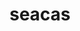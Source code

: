 ---
title: "seacas"
layout: cache
categories: [package, develop]
meta: {"versions": ["2022-10-14"], "compilers": ["gcc@=11.1.0", "gcc@=11.4.0", "msvc@=19.39.33523"], "oss": ["ubuntu20.04", "ubuntu22.04", "windows10.0.20348"], "platforms": ["linux", "windows"], "targets": ["x86_64", "x86_64_v3"], "stacks": ["data-vis-sdk", "e4s", "root", "windows-vis"], "num_specs": 10, "num_specs_by_stack": {"data-vis-sdk": 2, "root": 10, "e4s": 4, "windows-vis": 4}}
spec_details: [{"hash": "oz65mckrxxcviu535aiullfjborn6g5l", "compiler": "gcc@=11.1.0", "versions": ["2022-10-14"], "os": "ubuntu20.04", "platform": "linux", "target": "x86_64_v3", "variants": ["~adios2", "+applications", "build_system=cmake", "build_type=Release", "+cgns", "~faodel", "+fortran", "generator=make", "~ipo", "+legacy", "~libcatalyst", "+matio", "~metis", "+mpi", "~pamgen", "patches=d088208", "+shared", "+tests", "~thread_safe", "+x11", "~zlib"], "stacks": ["data-vis-sdk", "root"], "size": "-", "tarball": "https://binaries.spack.io/develop/build_cache/linux-ubuntu20.04-x86_64_v3/gcc-11.1.0/seacas-2022-10-14/linux-ubuntu20.04-x86_64_v3-gcc-11.1.0-seacas-2022-10-14-oz65mckrxxcviu535aiullfjborn6g5l.spack"}, {"hash": "p3yscaqizs25ccg3yc5quhea2b4obckd", "compiler": "gcc@=11.1.0", "versions": ["2022-10-14"], "os": "ubuntu20.04", "platform": "linux", "target": "x86_64_v3", "variants": ["~adios2", "+applications", "build_system=cmake", "build_type=Release", "+cgns", "~faodel", "+fortran", "generator=make", "~ipo", "+legacy", "~libcatalyst", "+matio", "~metis", "+mpi", "~pamgen", "patches=d088208", "+shared", "+tests", "~thread_safe", "+x11", "~zlib"], "stacks": ["data-vis-sdk", "root"], "size": "-", "tarball": "https://binaries.spack.io/develop/build_cache/linux-ubuntu20.04-x86_64_v3/gcc-11.1.0/seacas-2022-10-14/linux-ubuntu20.04-x86_64_v3-gcc-11.1.0-seacas-2022-10-14-p3yscaqizs25ccg3yc5quhea2b4obckd.spack"}, {"hash": "4rkhhjwec3clt6bjdb76j2cmcjgsiljy", "compiler": "gcc@=11.4.0", "versions": ["2022-10-14"], "os": "ubuntu22.04", "platform": "linux", "target": "x86_64_v3", "variants": ["~adios2", "+applications", "build_system=cmake", "build_type=Release", "+cgns", "~faodel", "+fortran", "generator=make", "~ipo", "+legacy", "~libcatalyst", "+matio", "~metis", "+mpi", "~pamgen", "patches=d088208", "+shared", "+tests", "~thread_safe", "+x11", "~zlib"], "stacks": ["e4s", "root"], "size": "-", "tarball": "https://binaries.spack.io/develop/build_cache/linux-ubuntu22.04-x86_64_v3/gcc-11.4.0/seacas-2022-10-14/linux-ubuntu22.04-x86_64_v3-gcc-11.4.0-seacas-2022-10-14-4rkhhjwec3clt6bjdb76j2cmcjgsiljy.spack"}, {"hash": "nf3iz7e7zraksqppmntmcv3hk4vurcmf", "compiler": "gcc@=11.4.0", "versions": ["2022-10-14"], "os": "ubuntu22.04", "platform": "linux", "target": "x86_64_v3", "variants": ["~adios2", "+applications", "build_system=cmake", "build_type=Release", "+cgns", "~faodel", "+fortran", "generator=make", "~ipo", "+legacy", "~libcatalyst", "+matio", "~metis", "+mpi", "~pamgen", "patches=d088208", "+shared", "+tests", "~thread_safe", "+x11", "~zlib"], "stacks": ["e4s", "root"], "size": "-", "tarball": "https://binaries.spack.io/develop/build_cache/linux-ubuntu22.04-x86_64_v3/gcc-11.4.0/seacas-2022-10-14/linux-ubuntu22.04-x86_64_v3-gcc-11.4.0-seacas-2022-10-14-nf3iz7e7zraksqppmntmcv3hk4vurcmf.spack"}, {"hash": "krj3uyoawrdgo4sm57sig63di6crkibg", "compiler": "gcc@=11.4.0", "versions": ["2022-10-14"], "os": "ubuntu22.04", "platform": "linux", "target": "x86_64_v3", "variants": ["~adios2", "+applications", "build_system=cmake", "build_type=Release", "+cgns", "~faodel", "+fortran", "generator=make", "~ipo", "+legacy", "~libcatalyst", "+matio", "~metis", "+mpi", "~pamgen", "patches=d088208", "+shared", "+tests", "~thread_safe", "+x11", "~zlib"], "stacks": ["e4s", "root"], "size": "-", "tarball": "https://binaries.spack.io/develop/build_cache/linux-ubuntu22.04-x86_64_v3/gcc-11.4.0/seacas-2022-10-14/linux-ubuntu22.04-x86_64_v3-gcc-11.4.0-seacas-2022-10-14-krj3uyoawrdgo4sm57sig63di6crkibg.spack"}, {"hash": "lvvgixqm4i2ow7iv4acmq23nfbjqsjbg", "compiler": "gcc@=11.4.0", "versions": ["2022-10-14"], "os": "ubuntu22.04", "platform": "linux", "target": "x86_64_v3", "variants": ["~adios2", "+applications", "build_system=cmake", "build_type=Release", "+cgns", "~faodel", "+fortran", "generator=make", "~ipo", "+legacy", "~libcatalyst", "+matio", "~metis", "+mpi", "~pamgen", "patches=d088208", "+shared", "+tests", "~thread_safe", "+x11", "~zlib"], "stacks": ["e4s", "root"], "size": "-", "tarball": "https://binaries.spack.io/develop/build_cache/linux-ubuntu22.04-x86_64_v3/gcc-11.4.0/seacas-2022-10-14/linux-ubuntu22.04-x86_64_v3-gcc-11.4.0-seacas-2022-10-14-lvvgixqm4i2ow7iv4acmq23nfbjqsjbg.spack"}, {"hash": "ao327esfaoolpwahdf2vvsdmu6yzdggo", "compiler": "msvc@=19.39.33523", "versions": ["2022-10-14"], "os": "windows10.0.20348", "platform": "windows", "target": "x86_64", "variants": ["~adios2", "+applications", "build_system=cmake", "build_type=Release", "+cgns", "~faodel", "~fortran", "generator=ninja", "~ipo", "+legacy", "~libcatalyst", "~matio", "~metis", "~mpi", "~pamgen", "patches=d088208", "~shared", "+tests", "~thread_safe", "~x11", "~zlib"], "stacks": ["windows-vis", "root"], "size": "-", "tarball": "https://binaries.spack.io/develop/build_cache/windows-windows10.0.20348-x86_64/msvc-19.39.33523/seacas-2022-10-14/windows-windows10.0.20348-x86_64-msvc-19.39.33523-seacas-2022-10-14-ao327esfaoolpwahdf2vvsdmu6yzdggo.spack"}, {"hash": "edcck34r3qrawv4tvaty3ysxdjsnjunv", "compiler": "msvc@=19.39.33523", "versions": ["2022-10-14"], "os": "windows10.0.20348", "platform": "windows", "target": "x86_64", "variants": ["~adios2", "+applications", "build_system=cmake", "build_type=Release", "+cgns", "~faodel", "~fortran", "generator=ninja", "~ipo", "+legacy", "~libcatalyst", "~matio", "~metis", "~mpi", "~pamgen", "patches=d088208", "~shared", "+tests", "~thread_safe", "~x11", "~zlib"], "stacks": ["windows-vis", "root"], "size": "-", "tarball": "https://binaries.spack.io/develop/build_cache/windows-windows10.0.20348-x86_64/msvc-19.39.33523/seacas-2022-10-14/windows-windows10.0.20348-x86_64-msvc-19.39.33523-seacas-2022-10-14-edcck34r3qrawv4tvaty3ysxdjsnjunv.spack"}, {"hash": "rbi4lboiiezf57ft422fxbzsmviy7dh4", "compiler": "msvc@=19.39.33523", "versions": ["2022-10-14"], "os": "windows10.0.20348", "platform": "windows", "target": "x86_64", "variants": ["~adios2", "+applications", "build_system=cmake", "build_type=Release", "+cgns", "~faodel", "~fortran", "generator=ninja", "~ipo", "+legacy", "~libcatalyst", "~matio", "~metis", "~mpi", "~pamgen", "patches=d088208", "~shared", "+tests", "~thread_safe", "~x11", "~zlib"], "stacks": ["windows-vis", "root"], "size": "-", "tarball": "https://binaries.spack.io/develop/build_cache/windows-windows10.0.20348-x86_64/msvc-19.39.33523/seacas-2022-10-14/windows-windows10.0.20348-x86_64-msvc-19.39.33523-seacas-2022-10-14-rbi4lboiiezf57ft422fxbzsmviy7dh4.spack"}, {"hash": "uksymx3v4oltelgqbsul54b4q34ypjme", "compiler": "msvc@=19.39.33523", "versions": ["2022-10-14"], "os": "windows10.0.20348", "platform": "windows", "target": "x86_64", "variants": ["~adios2", "+applications", "build_system=cmake", "build_type=Release", "+cgns", "~faodel", "~fortran", "generator=ninja", "~ipo", "+legacy", "~libcatalyst", "~matio", "~metis", "~mpi", "~pamgen", "patches=d088208", "~shared", "+tests", "~thread_safe", "~x11", "~zlib"], "stacks": ["windows-vis", "root"], "size": "-", "tarball": "https://binaries.spack.io/develop/build_cache/windows-windows10.0.20348-x86_64/msvc-19.39.33523/seacas-2022-10-14/windows-windows10.0.20348-x86_64-msvc-19.39.33523-seacas-2022-10-14-uksymx3v4oltelgqbsul54b4q34ypjme.spack"}]
---